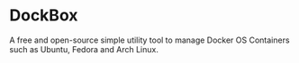 # DockBox
A free and open-source simple utility tool to manage Docker OS Containers such as Ubuntu, Fedora and Arch Linux.
